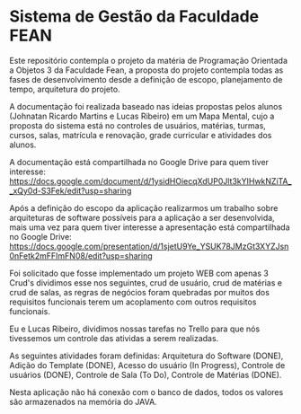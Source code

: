 # Sistema de Gestão da Faculdade FEAN

Este repositório contempla o projeto da matéria de Programação Orientada a Objetos 3 da Faculdade Fean, a proposta do projeto contempla todas as fases de desenvolvimento desde a definição de escopo, planejamento de tempo, arquitetura do projeto. 

A documentação foi realizada baseado nas ideias propostas pelos alunos (Johnatan Ricardo Martins e Lucas Ribeiro) em um Mapa Mental, cujo a proposta do sistema está no controles de usuários, matérias, turmas, cursos, salas, matrícula e renovação, grade curricular e atividades dos alunos.

A documentação está compartilhada no Google Drive para quem tiver interesse: https://docs.google.com/document/d/1ysidHOiecqXdUP0Jlt3kYIHwkNZiTA__xQy0d-S3Fek/edit?usp=sharing

Após a definição do escopo da aplicação realizarmos um trabalho sobre arquiteturas de software possíveis para a aplicação a ser desenvolvida, mais uma vez para quem tiver interesse a apresentação está compartilhada no Google Drive: https://docs.google.com/presentation/d/1sjetU9Ye_YSUK78JMzGt3XYZJsn0nFetk2mFFImFN08/edit?usp=sharing

Foi solicitado que fosse implementado um projeto WEB com apenas 3 Crud's dividimos esse nos seguintes, crud de usuário, crud de matérias e crud de salas, as regras de negócios foram quebradas por muitos dos requisitos funcionais terem um acoplamento com outros requisitos funcionais.

Eu e Lucas Ribeiro, dividimos nossas tarefas no Trello para que nós tivessemos um controle das atividas a serem realizadas.

As seguintes atividades foram definidas: Arquitetura do Software (DONE), Adição do Template (DONE), Acesso do usuário (In Progress), Controle de usuários (DONE), Controle de Sala (To Do), Controle de Matérias (DONE).

Nesta aplicação não há conexão com o banco de dados, todos os valores são armazenados na memória do JAVA.
